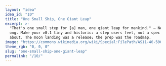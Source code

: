 ```yaml
---
layout: "idea"
idea_id: "10"
title: "One Small Ship, One Giant Leap"
excerpt: >-
  "That's one small step for [a] man, one giant leap for mankind." — Neil Armstr
  ong. Make your v0.1 tiny and historic: a step users feel, not a spec you brag 
  about. The moon landing was a release; the prep was the roadmap.
image: "https://commons.wikimedia.org/wiki/Special:FilePath/AS11-40-5903_-_Buzz_Aldrin_by_Neil_Armstrong_(full_frame).jpg"
theme_rgb: "0, 0, 0"
slug: "one-small-ship-one-giant-leap"
permalink: "/10/"
---
```

<!-- TODO: Paste the full body content for this idea here. -->
